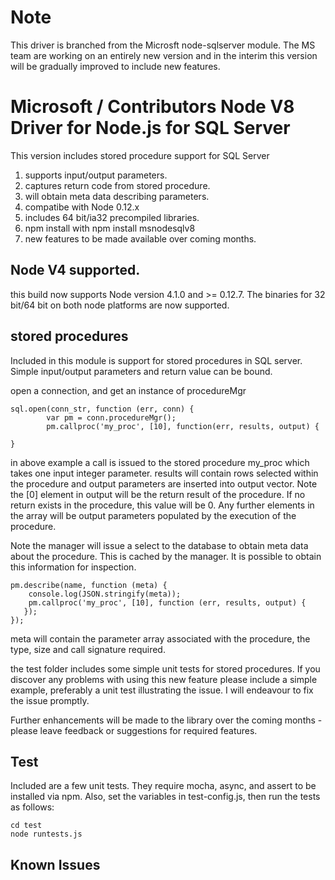 # Note

This driver is branched from the Microsft node-sqlserver module. The MS team are working on an entirely new version and in the interim this version will be gradually improved to include new features.
# Microsoft / Contributors Node V8 Driver for Node.js for SQL Server

This version includes stored procedure support for SQL Server

1. supports input/output parameters.
2. captures return code from stored procedure.
3. will obtain meta data describing parameters.
4. compatibe with Node 0.12.x 
5. includes 64 bit/ia32 precompiled libraries.
6. npm install with npm install msnodesqlv8
7. new features to be made available over coming months.

## Node V4 supported. 

this build now supports Node version 4.1.0 and >= 0.12.7.  The binaries for 32 bit/64 bit on both node platforms are now supported.

## stored procedures

Included in this module is support for stored procedures in SQL server. Simple input/output parameters and return value can be bound.

open a connection, and get an instance of procedureMgr

    sql.open(conn_str, function (err, conn) {
            var pm = conn.procedureMgr();
            pm.callproc('my_proc', [10], function(err, results, output) {
      
    }
    
in above example a call is issued to the stored procedure my_proc which takes one input integer parameter. results will contain rows selected within the procedure and output parameters are inserted into output vector. Note the [0] element in output will be the return result of the procedure. If no return exists in the procedure, this value will be 0. Any further elements in the array will be output parameters populated by the execution of the procedure.

Note the manager will issue a select to the database to obtain meta data about the procedure. This is cached by the manager. It is possible to obtain this information for inspection.

    pm.describe(name, function (meta) {
        console.log(JSON.stringify(meta));
        pm.callproc('my_proc', [10], function (err, results, output) {
       });
    });
    
meta will contain the parameter array associated with the procedure, the type, size and call signature required.

the test folder includes some simple unit tests for stored procedures. If you discover any problems with using this new feature please include a simple example, preferably a unit test illustrating the issue. I will endeavour to fix the issue promptly.

Further enhancements will be made to the library over the coming months - please leave feedback or suggestions for required features.



## Test

Included are a few unit tests.  They require mocha, async, and assert to be 
installed via npm.  Also, set the variables in test-config.js, then run the 
tests as follows:

    cd test
    node runtests.js

## Known Issues





